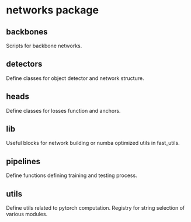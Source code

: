 # networks package

## backbones

Scripts for backbone networks.

## detectors

Define classes for object detector and network structure.

## heads

Define classes for losses function and anchors.

## lib

Useful blocks for network building or numba optimized utils in fast_utils.

## pipelines

Define functions defining training and testing process.

## utils

Define utils related to pytorch computation. Registry for string selection of various modules.
